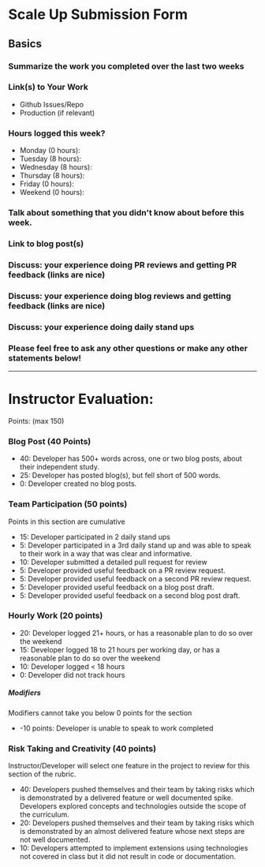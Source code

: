 # Scale Up Submission Form

## Basics

### Summarize the work you completed over the last two weeks

### Link(s) to Your Work

 - Github Issues/Repo
 - Production (if relevant)

### Hours logged this week?

- Monday (0 hours):
- Tuesday (8 hours):
- Wednesday (8 hours):
- Thursday (8 hours):
- Friday (0 hours):
- Weekend (0 hours):


### Talk about something that you didn't know about before this week.

### Link to blog post(s)

### Discuss: your experience doing PR reviews and getting PR feedback (links are nice)

### Discuss: your experience doing blog reviews and getting feedback (links are nice)

### Discuss: your experience doing daily stand ups

### Please feel free to ask any other questions or make any other statements below!

-----

# Instructor Evaluation:

Points: (max 150)

### Blog Post (40 Points)  

* 40: Developer has 500+ words across, one or two blog posts, about their independent study.
* 25: Developer has posted blog(s), but fell short of 500 words.
* 0: Developer created no blog posts.

### Team Participation (50 points)

Points in this section are cumulative

* 15: Developer participated in 2 daily stand ups
* 5: Developer participated in a 3rd daily stand up and was able to speak to their work in a way that was clear and informative.
* 10: Developer submitted a detailed pull request for review
* 5: Developer provided useful feedback on a PR review request.
* 5: Developer provided useful feedback on a second PR review request.
* 5: Developer provided useful feedback on a blog post draft.
* 5: Developer provided useful feedback on a second blog post draft.

### Hourly Work (20 points)

* 20: Developer logged 21+ hours, or has a reasonable plan to do so over the weekend
* 15: Developer logged 18 to 21 hours per working day, or has a reasonable plan to do so over the weekend
* 10: Developer logged < 18 hours
* 0: Developer did not track hours

##### Modifiers

Modifiers cannot take you below 0 points for the section

* -10 points: Developer is unable to speak to work completed

### Risk Taking and Creativity (40 points)

Instructor/Developer will select one feature in the project to review for this section of the rubric.

* 40: Developers pushed themselves and their team by taking risks which is demonstrated by a delivered feature or well documented spike. Developers explored concepts and technologies outside the scope of the curriculum.
* 20: Developers pushed themselves and their team by taking risks which is demonstrated by an almost delivered feature whose next steps are not well documented.
* 10: Developers attempted to implement extensions using technologies not covered in class but it did not result in code or documentation.
